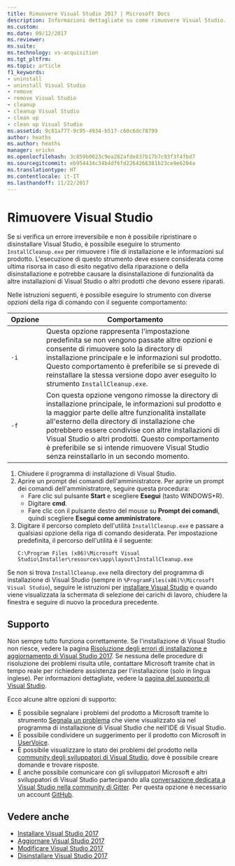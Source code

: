 ```yaml
---
title: Rimuovere Visual Studio 2017 | Microsoft Docs
description: Informazioni dettagliate su come rimuovere Visual Studio.
ms.custom: 
ms.date: 09/12/2017
ms.reviewer: 
ms.suite: 
ms.technology: vs-acquisition
ms.tgt_pltfrm: 
ms.topic: article
f1_keywords:
- uninstall
- uninstall Visual Studio
- remove
- remove Visual Studio
- cleanup
- cleanup Visual Studio
- clean up
- clean up Visual Studio
ms.assetid: 9c81a777-9c95-4934-b517-c60c6dc78799
author: heaths
ms.author: heaths
manager: erickn
ms.openlocfilehash: 3c859b0023c9ea282afde837b17b7c93f3f4fbd7
ms.sourcegitcommit: eb954434c34b4df6fd2264266381b23ce9e6204a
ms.translationtype: HT
ms.contentlocale: it-IT
ms.lasthandoff: 11/22/2017
---
```

# <a name="remove-visual-studio"></a>Rimuovere Visual Studio

Se si verifica un errore irreversibile e non è possibile ripristinare o disinstallare Visual Studio, è possibile eseguire lo strumento `InstallCleanup.exe` per rimuovere i file di installazione e le informazioni sul prodotto. L'esecuzione di questo strumento deve essere considerata come ultima risorsa in caso di esito negativo della riparazione o della disinstallazione e potrebbe causare la disinstallazione di funzionalità da altre installazioni di Visual Studio o altri prodotti che devono essere riparati.

Nelle istruzioni seguenti, è possibile eseguire lo strumento con diverse opzioni della riga di comando con il seguente comportamento:

| Opzione | Comportamento |
| ------ | -------- |
| `-i`   | Questa opzione rappresenta l'impostazione predefinita se non vengono passate altre opzioni e consente di rimuovere solo la directory di installazione principale e le informazioni sul prodotto. Questo comportamento è preferibile se si prevede di reinstallare la stessa versione dopo aver eseguito lo strumento `InstallCleanup.exe`. |
| `-f`   | Con questa opzione vengono rimosse la directory di installazione principale, le informazioni sul prodotto e la maggior parte delle altre funzionalità installate all'esterno della directory di installazione che potrebbero essere condivise con altre installazioni di Visual Studio o altri prodotti. Questo comportamento è preferibile se si intende rimuovere Visual Studio senza reinstallarlo in un secondo momento. |

1. Chiudere il programma di installazione di Visual Studio.
2. Aprire un prompt dei comandi dell'amministratore. Per aprire un prompt dei comandi dell'amministratore, seguire questa procedura:
   * Fare clic sul pulsante **Start** e scegliere **Esegui** (tasto WINDOWS+R).
   * Digitare **cmd**.
   * Fare clic con il pulsante destro del mouse su **Prompt dei comandi**, quindi scegliere **Esegui come amministratore**.
3. Digitare il percorso completo dell'utilità `InstallCleanup.exe` e passare a qualsiasi opzione della riga di comando desiderata. Per impostazione predefinita, il percorso dell'utilità è il seguente:
   ```
   C:\Program Files (x86)\Microsoft Visual Studio\Installer\resources\app\layout\InstallCleanup.exe
   ```

Se non si trova `InstallCleanup.exe` nella directory del programma di installazione di Visual Studio (sempre in `%ProgramFiles(x86)%\Microsoft Visual Studio`), seguire le istruzioni per [installare Visual Studio](install-visual-studio.md) e quando viene visualizzata la schermata di selezione dei carichi di lavoro, chiudere la finestra e seguire di nuovo la procedura precedente.

## <a name="get-support"></a>Supporto
Non sempre tutto funziona correttamente. Se l'installazione di Visual Studio non riesce, vedere la pagina [Risoluzione degli errori di installazione e aggiornamento di Visual Studio 2017](troubleshooting-installation-issues.md). Se nessuna delle procedure di risoluzione dei problemi risulta utile, contattare Microsoft tramite chat in tempo reale per richiedere assistenza per l'installazione (solo in lingua inglese). Per informazioni dettagliate, vedere la [pagina del supporto di Visual Studio](https://www.visualstudio.com/vs/support/#talktous).

Ecco alcune altre opzioni di supporto:
* È possibile segnalare i problemi del prodotto a Microsoft tramite lo strumento [Segnala un problema](../ide/how-to-report-a-problem-with-visual-studio-2017.md) che viene visualizzato sia nel programma di installazione di Visual Studio che nell'IDE di Visual Studio.
* È possibile condividere un suggerimento per il prodotto con Microsoft in [UserVoice](https://visualstudio.uservoice.com/forums/121579).
* È possibile visualizzare lo stato dei problemi del prodotto nella [community degli sviluppatori di Visual Studio](https://developercommunity.visualstudio.com/), dove è possibile creare domande e trovare risposte.
* È anche possibile comunicare con gli sviluppatori Microsoft e altri sviluppatori di Visual Studio partecipando alla [conversazione dedicata a Visual Studio nella community di Gitter](https://gitter.im/Microsoft/VisualStudio).  Per questa opzione è necessario un account [GitHub](https://github.com/).

## <a name="see-also"></a>Vedere anche
* [Installare Visual Studio 2017](install-visual-studio.md)
* [Aggiornare Visual Studio 2017](update-visual-studio.md)
* [Modificare Visual Studio 2017](modify-visual-studio.md)
* [Disinstallare Visual Studio 2017](uninstall-visual-studio.md)
